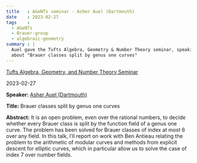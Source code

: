 ```yaml
---
title   : AGeNTs seminar - Asher Auel (Dartmouth)
date    : 2023-02-27
tags    :
  - AGeNTs
  - Brauer-group
  - algebraic-geometry
summary : |
  Auel gave the Tufts Algebra, Geometry & Number Theory seminar, speaking 
  about "Brauer classes split by genus one curves"
---
```


[Tufts Algebra, Geometry, and Number Theory Seminar](https://sites.google.com/view/tuftsagents/home)

2023-02-27

**Speaker:** [Asher Auel (Dartmouth)](https://math.dartmouth.edu/~auel/)

**Title:** Brauer classes split by genus one curves

**Abstract:** It is an open problem, even over the rational numbers, to
decide whether every Brauer class is split by the function field of a
genus one curve. The problem has been solved for Brauer classes of
index at most 6 over any field. In this talk, I’ll report on work with
Ben Antieau relating the problem to the arithmetic of modular curves
and methods from explicit descent for elliptic curves, which in
particular allow us to solve the case of index 7 over number fields.
